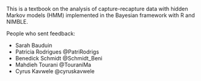 This is a textbook on the analysis of capture-recapture data with hidden Markov models (HMM) implemented in the Bayesian framework with R and NIMBLE.

People who sent feedback:

-   Sarah Bauduin
-   Patricia Rodrigues \@PatriRodrigs
-   Benedick Schmidt \@Schmidt_Beni
-   Mahdieh Tourani \@TouraniMa
-   Cyrus Kavwele \@cyruskavwele

